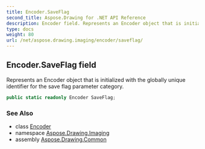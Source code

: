 ```yaml
---
title: Encoder.SaveFlag
second_title: Aspose.Drawing for .NET API Reference
description: Encoder field. Represents an Encoder object that is initialized with the globally unique identifier for the save flag parameter category
type: docs
weight: 80
url: /net/aspose.drawing.imaging/encoder/saveflag/
---
```

## Encoder.SaveFlag field

Represents an Encoder object that is initialized with the globally unique identifier for the save flag parameter category.

```csharp
public static readonly Encoder SaveFlag;
```

### See Also

* class [Encoder](../)
* namespace [Aspose.Drawing.Imaging](../../encoder/)
* assembly [Aspose.Drawing.Common](../../../)


